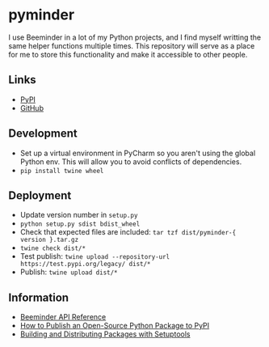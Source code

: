 # pyminder

I use Beeminder in a lot of my Python projects, and I find myself writting the same helper functions multiple times. 
This repository will serve as a place for me to store this functionality and make it accessible to other people.

## Links

- [PyPI](https://pypi.org/project/pyminder/)
- [GitHub](https://github.com/narthur/pyminder)

## Development

- Set up a virtual environment in PyCharm so you aren't using the global Python env. This will allow you to avoid
conflicts of dependencies.
- `pip install twine wheel`

## Deployment

- Update version number in `setup.py`
- `python setup.py sdist bdist_wheel`
- Check that expected files are included: `tar tzf dist/pyminder-{ version }.tar.gz`
- `twine check dist/*`
- Test publish: `twine upload --repository-url https://test.pypi.org/legacy/ dist/*`
- Publish: `twine upload dist/*`

## Information

- [Beeminder API Reference](http://api.beeminder.com/#beeminder-api-reference)
- [How to Publish an Open-Source Python Package to PyPI](https://realpython.com/pypi-publish-python-package/)
- [Building and Distributing Packages with Setuptools](https://setuptools.readthedocs.io/en/latest/setuptools.html#basic-use)
